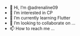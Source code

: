- 👋 Hi, I’m @adrenaline09
- 👀 I’m interested in CP
- 🌱 I’m currently learning Flutter
- 💞️ I’m looking to collaborate on ...
- 📫 How to reach me ...

<!---
adrenaline09/adrenaline09 is a ✨ special ✨ repository because its `README.md` (this file) appears on your GitHub profile.
You can click the Preview link to take a look at your changes.
--->
